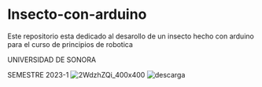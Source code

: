 # Insecto-con-arduino
 Este repositorio esta dedicado al desarollo de un insecto hecho con arduino para el curso de principios de robotica 
 
 UNIVERSIDAD DE SONORA
 
 SEMESTRE 2023-1
![2WdzhZQi_400x400](https://github.com/Zalcom53/Insecto-con-arduino/assets/16214225/a6c0c88c-660d-4d31-ae6f-093c150e4b8e)
![descarga](https://github.com/Zalcom53/Insecto-con-arduino/assets/16214225/985c6424-7dbc-483f-b952-961aeff94784)
